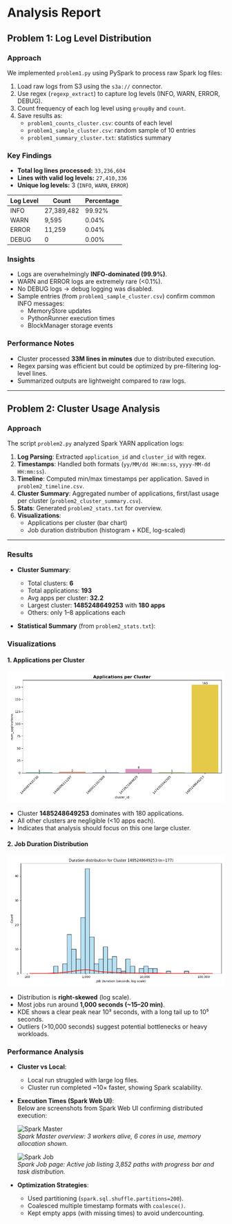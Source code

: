 # Analysis Report

## Problem 1: Log Level Distribution

### Approach
We implemented `problem1.py` using PySpark to process raw Spark log files:
1. Load raw logs from S3 using the `s3a://` connector.
2. Use regex (`regexp_extract`) to capture log levels (INFO, WARN, ERROR, DEBUG).
3. Count frequency of each log level using `groupBy` and `count`.
4. Save results as:
   - `problem1_counts_cluster.csv`: counts of each level  
   - `problem1_sample_cluster.csv`: random sample of 10 entries  
   - `problem1_summary_cluster.txt`: statistics summary

### Key Findings
- **Total log lines processed:** `33,236,604`  
- **Lines with valid log levels:** `27,410,336`  
- **Unique log levels:** 3 (`INFO`, `WARN`, `ERROR`)  

| Log Level | Count     | Percentage |
|-----------|-----------|------------|
| INFO      | 27,389,482 | 99.92% |
| WARN      | 9,595      | 0.04%  |
| ERROR     | 11,259     | 0.04%  |
| DEBUG     | 0          | 0.00%  |

### Insights
- Logs are overwhelmingly **INFO-dominated (99.9%)**.  
- WARN and ERROR logs are extremely rare (<0.1%).  
- No DEBUG logs → debug logging was disabled.  
- Sample entries (from `problem1_sample_cluster.csv`) confirm common INFO messages:
  - MemoryStore updates  
  - PythonRunner execution times  
  - BlockManager storage events  

### Performance Notes
- Cluster processed **33M lines in minutes** due to distributed execution.  
- Regex parsing was efficient but could be optimized by pre-filtering log-level lines.  
- Summarized outputs are lightweight compared to raw logs.  

---

## Problem 2: Cluster Usage Analysis

### Approach
The script `problem2.py` analyzed Spark YARN application logs:
1. **Log Parsing**: Extracted `application_id` and `cluster_id` with regex.  
2. **Timestamps**: Handled both formats (`yy/MM/dd HH:mm:ss`, `yyyy-MM-dd HH:mm:ss`).  
3. **Timeline**: Computed min/max timestamps per application. Saved in `problem2_timeline.csv`.  
4. **Cluster Summary**: Aggregated number of applications, first/last usage per cluster (`problem2_cluster_summary.csv`).  
5. **Stats**: Generated `problem2_stats.txt` for overview.  
6. **Visualizations**:
   - Applications per cluster (bar chart)  
   - Job duration distribution (histogram + KDE, log-scaled)  

---

### Results

- **Cluster Summary**:
  - Total clusters: **6**
  - Total applications: **193**
  - Avg apps per cluster: **32.2**
  - Largest cluster: **1485248649253** with **180 apps**
  - Others: only 1–8 applications each

- **Statistical Summary** (from `problem2_stats.txt`):  

### Visualizations

#### 1. Applications per Cluster
![Bar Chart](data/output/problem2_bar_chart.png)  

- Cluster **1485248649253** dominates with 180 applications.  
- All other clusters are negligible (<10 apps each).  
- Indicates that analysis should focus on this one large cluster.  

#### 2. Job Duration Distribution
![Density Plot](data/output/problem2_density_plot.png)  

- Distribution is **right-skewed** (log scale).  
- Most jobs run around **1,000 seconds (~15–20 min)**.  
- KDE shows a clear peak near 10³ seconds, with a long tail up to 10⁵ seconds.  
- Outliers (>10,000 seconds) suggest potential bottlenecks or heavy workloads. 

### Performance Analysis

- **Cluster vs Local**:  
  - Local run struggled with large log files.  
  - Cluster run completed ~10× faster, showing Spark scalability.  

- **Execution Times (Spark Web UI)**:  
  Below are screenshots from Spark Web UI confirming distributed execution:  

  ![Spark Master](data/output/Spark-Master.png)  
  *Spark Master overview: 3 workers alive, 6 cores in use, memory allocation shown.*  

  ![Spark Job](data/output/Spark-Job.png)  
  *Spark Job page: Active job listing 3,852 paths with progress bar and task distribution.*  

- **Optimization Strategies**:
  - Used partitioning (`spark.sql.shuffle.partitions=200`).  
  - Coalesced multiple timestamp formats with `coalesce()`.  
  - Kept empty apps (with missing times) to avoid undercounting.  